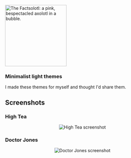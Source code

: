 <p align="left" ><img src="https://i.imgur.com/SEed7Nk.png" title="source: imgur.com" alt="The Factsolotl: a pink, bespectacled  axolotl in a bubble."  width='200px' height='200px'/></p>

### Minimalist light themes

I made these themes for myself and thought I'd share them.

## Screenshots

### High Tea

<p align="center"><img src="https://i.imgur.com/worx7LY.png" alt="High Tea screenshot" ></p>

### Doctor Jones

<p align="center"><img src="https://i.imgur.com/8bLbpMW.png" alt="Doctor Jones screenshot"></p>
